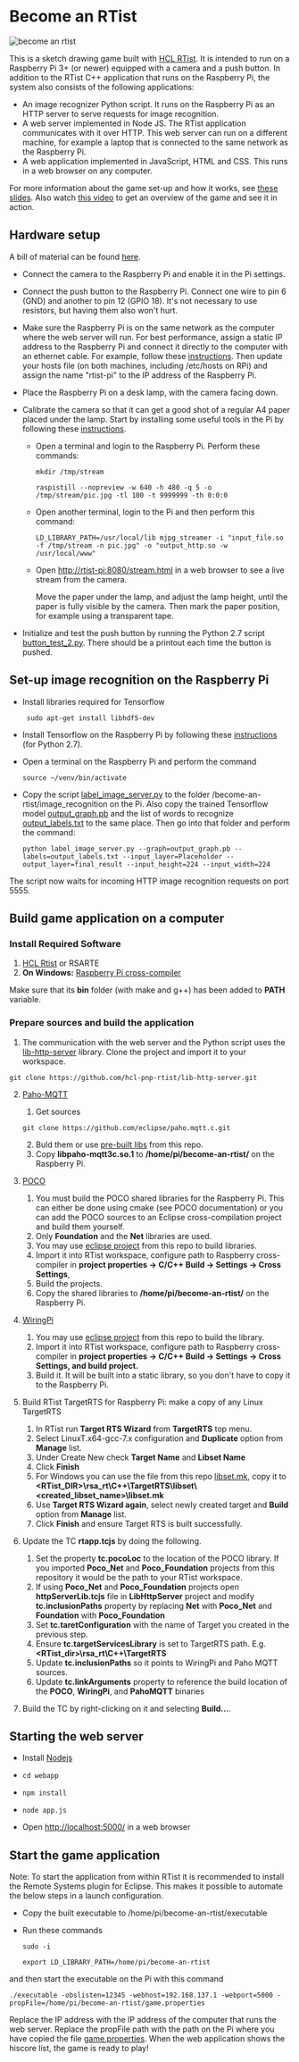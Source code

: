 # Become an RTist
![become an rtist](https://github.com/hcl-pnp-rtist/become-an-rtist/blob/master/images/ready.png "Become An RTist")

This is a sketch drawing game built with [HCL RTist](https://www.devops-community.com/realtime-software-tooling-rtist.html). It is intended to run on a Raspberry Pi 3+ (or newer) equipped with a camera and a push button. In addition to the RTist C++ application that runs on the Raspberry Pi, the system also consists of the following applications:
* An image recognizer Python script. It runs on the Raspberry Pi as an HTTP server to serve requests for image recognition.
* A web server implemented in Node JS. The RTist application communicates with it over HTTP. This web server can run on a different machine, for example a laptop that is connected to the same network as the Raspberry Pi.
* A web application implemented in JavaScript, HTML and CSS. This runs in a web browser on any computer.

For more information about the game set-up and how it works, see <a href="https://github.com/hcl-pnp-rtist/become-an-rtist/blob/master/BecomeAnRTist.pdf">these slides</a>. Also watch [this video](https://www.youtube.com/watch?v=UPmKu93ESZ8) to get an overview of the game and see it in action.

## Hardware setup
A bill of material can be found [here](BOM.md).
* Connect the camera to the Raspberry Pi and enable it in the Pi settings. 
* Connect the push button to the Raspberry Pi. Connect one wire to pin 6 (GND) and another to pin 12 (GPIO 18). It's not necessary to use resistors, but having them also won't hurt. 
* Make sure the Raspberry Pi is on the same network as the computer where the web server will run. For best performance, assign a static IP address to the Raspberry Pi and connect it directly to the computer with an ethernet cable. For example, follow these <a href="http://www.circuitbasics.com/how-to-connect-to-a-raspberry-pi-directly-with-an-ethernet-cable/">instructions</a>. Then update your hosts file (on both machines, including /etc/hosts on RPi) and assign the name "rtist-pi" to the IP address of the Raspberry Pi.
* Place the Raspberry Pi on a desk lamp, with the camera facing down.
* Calibrate the camera so that it can get a good shot of a regular A4 paper placed under the lamp. Start by installing some useful tools in the Pi by following these <a href="https://blog.miguelgrinberg.com/post/how-to-build-and-run-mjpg-streamer-on-the-raspberry-pi">instructions</a>.
  * Open a terminal and login to the Raspberry Pi. Perform these commands:
  
    `mkdir /tmp/stream`
    
    `raspistill --nopreview -w 640 -h 480 -q 5 -o /tmp/stream/pic.jpg -tl 100 -t 9999999 -th 0:0:0`
  * Open another terminal, login to the Pi and then perform this command:
  
    `LD_LIBRARY_PATH=/usr/local/lib mjpg_streamer -i "input_file.so -f /tmp/stream -n pic.jpg" -o "output_http.so -w /usr/local/www"`

  * Open [http://rtist-pi:8080/stream.html](http://rtist-pi:8080/stream.html) in a web browser to see a live stream from the camera.
    
    Move the paper under the lamp, and adjust the lamp height, until the paper is fully visible by the camera. Then mark the paper position, for example using a transparent tape.
    
* Initialize and test the push button by running the Python 2.7 script [button_test_2.py](image_recognition/button_test_2.py). There should be a printout each time the button is pushed.
    
## Set-up image recognition on the Raspberry Pi
* Install libraries required for Tensorflow

  ` sudo apt-get install libhdf5-dev`

* Install Tensorflow on the Raspberry Pi by following these [instructions](https://www.tensorflow.org/install/pip?lang=python2) (for Python 2.7).
* Open a terminal on the Raspberry Pi and perform the command 

  `source ~/venv/bin/activate`

* Copy the script [label_image_server.py](image_recognition/label_image_server.py) to the folder /become-an-rtist/image_recognition on the Pi. Also copy the trained Tensorflow model [output_graph.pb](image_recognition/output_graph.pb) and the list of words to recognize [output_labels.txt](image_recognition/output_labels.txt) to the same place. Then go into that folder and perform the command:

  `python label_image_server.py --graph=output_graph.pb --labels=output_labels.txt --input_layer=Placeholder --output_layer=final_result --input_height=224 --input_width=224`

The script now waits for incoming HTTP image recognition requests on port 5555.
    
## Build game application on a computer

### Install Required Software
1. [HCL Rtist](https://www.devops-community.com/realtime-software-tooling-rtist.html) or RSARTE
2. **On Windows:** [Raspberry Pi cross-compiler](http://gnutoolchains.com/raspberry/)

Make sure that its **bin** folder (with make and g++) has been added to **PATH** variable.

### Prepare sources and build the application
1. The communication with the web server and the Python script uses the [lib-http-server](https://github.com/hcl-pnp-rtist/lib-http-server) library. Clone the project and import it to your workspace.

  `git clone https://github.com/hcl-pnp-rtist/lib-http-server.git`

2. [Paho-MQTT](https://www.eclipse.org/paho/downloads.php) 
    1. Get sources
    
    `git clone https://github.com/eclipse/paho.mqtt.c.git`
  
    2. Buld them or use [pre-built libs](libs/paho_mqtt_lib.zip) from this repo.
    3. Copy **libpaho-mqtt3c.so.1** to **/home/pi/become-an-rtist/** on the Raspberry Pi.
  
3. [POCO](https://pocoproject.org/)
    1. You must build the POCO shared libraries for the Raspberry Pi. This can either be done using cmake (see POCO documentation) or you can add the POCO sources to an Eclipse cross-compilation project and build them yourself. 
    2. Only **Foundation** and the **Net** libraries are used.    
    3. You may use [eclipse project](libs/poco_eclipse_projects.zip) from this repo to build libraries.
    4. Import it into RTist workspace, configure path to Raspberry cross-compiler in **project properties -> C/C++ Build -> Settings -> Cross Settings**,    
    5. Build the projects.
    6. Copy the shared libraries to **/home/pi/become-an-rtist/** on the Raspberry Pi.
    
4. [WiringPi](http://wiringpi.com/)
    1. You may use [eclipse project](libs/wiringPi.zip) from this repo to build the library.
    2. Import it into RTist workspace, configure path to Raspberry cross-compiler in **project properties -> C/C++ Build -> Settings -> Cross Settings, and build project.**
    3. Build it. It will be built into a static library, so you don't have to copy it to the Raspberry Pi.
    
5. Build RTist TargetRTS for Raspberry Pi: make a copy of any Linux TargetRTS
    1. In RTist run **Target RTS Wizard** from **TargetRTS** top menu.
    2. Select LinuxT.x64-gcc-7.x configuration and **Duplicate** option from **Manage** list.
    3. Under Create New check **Target Name** and **Libset Name**
    4. Click **Finish**
    5. For Windows you can use the file from this repo [libset.mk](libset.mk), copy it to **<RTist_DIR>\rsa_rt\C++\TargetRTS\libset\\<created_libset_name>\libset.mk** 
    6. Use **Target RTS Wizard again**, select newly created target and **Build** option from **Manage** list.
    7. Click **Finish** and ensure Target RTS is built successfully.

6. Update the TC **rtapp.tcjs** by doing the following.
    1. Set the property **tc.pocoLoc** to the location of the POCO library. If you imported **Poco_Net** and **Poco_Foundation** projects from this repository it would be the path to your RTist workspace.
    2. If using **Poco_Net** and **Poco_Foundation** projects open **httpServerLib.tcjs** file in **LibHttpServer** project and modify **tc.inclusionPaths** property by replacing **Net** with **Poco_Net** and **Foundation** with **Poco_Foundation**
    3. Set **tc.taretConfiguration** with the name of Target you created in the previous step.
    4. Ensure **tc.targetServicesLibrary** is set to TargetRTS path. E.g. **<RTist_dir>\rsa_rt\C++\TargetRTS**
    5. Update **tc.inclusionPaths** so it points to WiringPi and Paho MQTT sources.
    6. Update **tc.linkArguments** property to reference the build location of the **POCO**, **WiringPi**, and **PahoMQTT** binaries
    
7. Build the TC by right-clicking on it and selecting **Build...**.

## Starting the web server
* Install [Nodejs](https://nodejs.org/en/download/)

* `cd webapp`

* `npm install`

* `node app.js`

* Open [http://localhost:5000/](http://localhost:5000/) in a web browser

## Start the game application
Note: To start the application from within RTist it is recommended to install the Remote Systems plugin for Eclipse. This makes it possible to automate the below steps in a launch configuration.

* Copy the built executable to /home/pi/become-an-rtist/executable
* Run these commands

  `sudo -i`
  
  `export LD_LIBRARY_PATH=/home/pi/become-an-rtist`

and then start the executable on the Pi with this command

`./executable -obslisten=12345 -webhost=192.168.137.1 -webport=5000 -propFile=/home/pi/become-an-rtist/game.properties`

Replace the IP address with the IP address of the computer that runs the web server. Replace the propFile path with the path on the Pi where you have copied the file [game.properties](game.properties).
When the web application shows the hiscore list, the game is ready to play!
